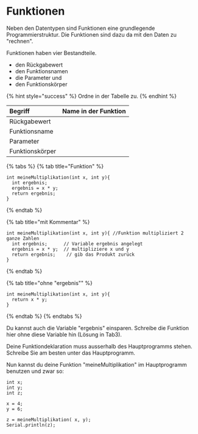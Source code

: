 # Funktionen

Neben den Datentypen sind Funktionen eine grundlegende Programmierstruktur. Die Funktionen sind dazu da mit den Daten zu "rechnen".

Funktionen haben vier Bestandteile.

* den Rückgabewert
* den Funktionsnamen
* die Parameter und
* den Funktionskörper

{% hint style="success" %}
Ordne in der Tabelle zu.
{% endhint %}

| Begriff | Name in der Funktion |
| :--- | :--- |
| Rückgabewert |  |
| Funktionsname |  |
| Parameter |  |
| Funktionskörper |  |

{% tabs %}
{% tab title="Funktion" %}
```text
int meineMultiplikation(int x, int y){
  int ergebnis;
  ergebnis = x * y;
  return ergebnis;
}
```
{% endtab %}

{% tab title="mit Kommentar" %}
```text
int meineMultiplikation(int x, int y){ //Funktion multipliziert 2 ganze Zahlen
  int ergebnis;      // Variable ergebnis angelegt
  ergebnis = x * y;  // multipliziere x und y
  return ergebnis;    // gib das Produkt zurück
}
```
{% endtab %}

{% tab title="ohne \"ergebnis\"" %}
```text
int meineMultiplikation(int x, int y){
  return x * y;
}
```
{% endtab %}
{% endtabs %}

Du kannst auch die Variable "ergebnis" einsparen. Schreibe die Funktion hier ohne diese Variable hin \(Lösung in Tab3\).





Deine Funktiondeklaration muss ausserhalb des Hauptprogramms stehen. Schreibe Sie am besten unter das Hauptprogramm.

Nun kannst du deine Funktion "meineMultiplikation" im Hauptprogramm benutzen und zwar so:

```text
int x;
int y;
int z;

x = 4;
y = 6; 

z = meineMultiplikation( x, y);
Serial.println(z);
```


